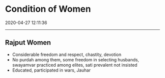 # Condition of Women
2020-04-27 12:11:36

---


## Rajput Women
-   Considerable freedom and respect, chastity, devotion
-   No purdah among them, some freedom in selecting husbands, swayamvar practiced among elites, sati prevalent not insisted
-   Educated, participated in wars, Jauhar





